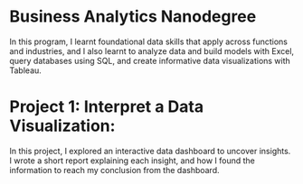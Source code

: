 # Business Analytics Nanodegree
In this program, I learnt foundational data skills that apply across functions and industries, and I also learnt to analyze data and build models with Excel, query databases using SQL, and create informative data visualizations with Tableau.

# Project 1: Interpret a Data Visualization:
In this project, I explored an interactive data dashboard to uncover insights. I wrote a short report explaining each insight, and how I found the information to reach my conclusion from the dashboard.
